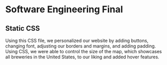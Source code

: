 # Software Engineering Final
## Static CSS
Using this CSS file, we personalized our website by adding buttons, changing font, adjusting our borders and margins, and adding padding. Using CSS, we were able to control the size of the map, which showcases all breweries in the United States, to our liking and added hover features. 


